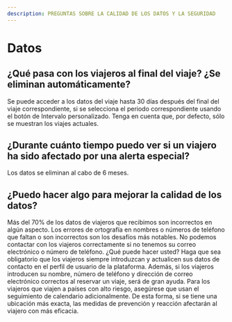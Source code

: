 ```yaml
---
description: PREGUNTAS SOBRE LA CALIDAD DE LOS DATOS Y LA SEGURIDAD
---
```


# Datos

## ¿Qué pasa con los viajeros al final del viaje? ¿Se eliminan automáticamente?

Se puede acceder a los datos del viaje hasta 30 días después del final del viaje correspondiente, si se selecciona el periodo correspondiente usando el botón de Intervalo personalizado. Tenga en cuenta que, por defecto, sólo se muestran los viajes actuales.

## ¿Durante cuánto tiempo puedo ver si un viajero ha sido afectado por una alerta especial?

Los datos se eliminan al cabo de 6 meses.

## ¿Puedo hacer algo para mejorar la calidad de los datos?

Más del 70% de los datos de viajeros que recibimos son incorrectos en algún aspecto. Los errores de ortografía en nombres o números de teléfono que faltan o son incorrectos son los desafíos más notables. No podemos contactar con los viajeros correctamente si no tenemos su correo electrónico o número de teléfono. ¿Qué puede hacer usted? Haga que sea obligatorio que los viajeros siempre introduzcan y actualicen sus datos de contacto en el perfil de usuario de la plataforma. Además, si los viajeros introducen su nombre, número de teléfono y dirección de correo electrónico correctos al reservar un viaje, será de gran ayuda. Para los viajeros que viajen a países con alto riesgo, asegúrese que usan el seguimiento de calendario adicionalmente. De esta forma, si se tiene una ubicación más exacta, las medidas de prevención y reacción afectarán al viajero con más eficacia.

